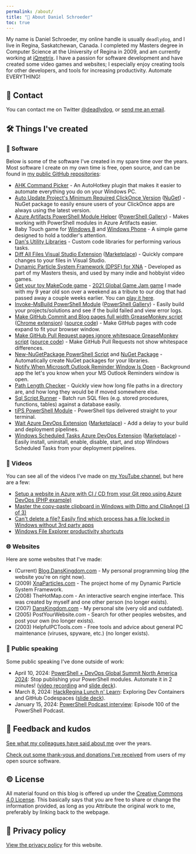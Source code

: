 ```yaml
---
permalink: /about/
title: "👋 About Daniel Schroeder"
toc: true
---
```


My name is Daniel Schroeder, my online handle is usually `deadlydog`, and I live in Regina, Saskatchewan, Canada.
I completed my Masters degree in Computer Science at the University of Regina in 2009, and am currently working at [iQmetrix](https://www.iqmetrix.com/).
I have a passion for software development and have created some video games and websites; I especially enjoy creating tools for other developers, and tools for increasing productivity.
Automate EVERYTHING!

## 💬 Contact

You can contact me on Twitter [@deadlydog](https://twitter.com/deadlydog), or [send me an email](mailto:deadlydog@hotmail.com).

## 🛠 Things I've created

### 💾 Software

Below is some of the software I've created in my spare time over the years.
Most software I create on my own time is free, open source, and can be found in [my public GitHub repositories](https://github.com/deadlydog):

- [AHK Command Picker](https://github.com/deadlydog/AHKCommandPicker) - An AutoHotkey plugin that makes it easier to automate everything you do on your Windows PC.
- [Auto Update Project's Minimum Required ClickOnce Version](https://github.com/deadlydog/AutoUpdateProjectsMinimumRequiredClickOnceVersion) ([NuGet](https://www.nuget.org/packages/AutoUpdateProjectsMinimumRequiredClickOnceVersion)) - NuGet package to easily ensure users of your ClickOnce apps are always using the latest version.
- [Azure Artifacts PowerShell Module Helper](https://github.com/deadlydog/AzureArtifactsPowerShellModuleHelper) ([PowerShell Gallery](https://www.powershellgallery.com/packages/AzureArtifactsPowerShellModuleHelper)) - Makes working with PowerShell modules in Azure Artifacts easier.
- Baby Touch game for [Windows 8](http://www.google.com/url?sa=t&rct=j&q=&esrc=s&source=web&cd=3&ved=0CCwQFjAC&url=http%3A%2F%2Fapps.microsoft.com%2Fwindows%2Fen-us%2Fapp%2Fbaby-touch%2F7bfc0cab-bdf4-4aea-b1a1-c734488c4c76&ei=GShZVa3rKYzSoASMjYP4Ag&usg=AFQjCNEN54mP2heSv2VTe3NISrxZoakdfw&sig2=oct4RmvJ-ysK6-exwuUc_w&bvm=bv.93564037,d.cGU&cad=rja) and [Windows Phone](https://www.windowsphone.com/en-ca/store/app/baby-touch/c290b92c-ef4c-404b-b851-56800fbbbf09) - A simple game designed to hold a toddler's attention.
- [Dan's Utility Libraries](https://github.com/deadlydog/DansUtilityLibraries) - Custom code libraries for performing various tasks.
- [Diff All Files Visual Studio Extension](https://github.com/deadlydog/VS.DiffAllFiles) ([Marketplace](https://marketplace.visualstudio.com/items?itemName=deadlydog.DiffAllFilesforVS2022)) - Quickly compare changes to your files in Visual Studio.
- [Dynamic Particle System Framework (DPSF) for XNA](http://xnaparticles.com) - Developed as part of my Masters thesis, and used by many indie and hobbyist video games.
- [Get your toy MakeCode game](https://github.com/deadlydog/MakeCode.GetYourToy) - [2021 Global Game Jam game](https://globalgamejam.org/2021/games/get-your-toy-7) I made with my 9 year old son over a weekend as a tribute to our dog that had passed away a couple weeks earlier. You can [play it here](https://makecode.com/_5Yr2A9iUFF0A).
- [Invoke-MsBuild PowerShell Module](https://github.com/deadlydog/Invoke-MsBuild) ([PowerShell Gallery](https://www.powershellgallery.com/packages/Invoke-MsBuild/2.6.4)) - Easily build your projects/solutions and see if the build failed and view error logs.
- [Make GitHub Commit and Blog pages full width GreaseMonkey script](https://greasyfork.org/scripts/1711-make-github-pull-request-commit-and-blob-pages-full-width) ([Chrome extension](https://chrome.google.com/webstore/detail/make-github-pages-full-wi/dfpgjcidmobcpaoolhgchdcmdgenbaoa)) ([source code](https://github.com/deadlydog/GreasemonkeyScripts)) - Make GitHub pages with code expand to fit your browser window.
- [Make GitHub Pull Request pages ignore whitespace GreaseMonkey script](https://greasyfork.org/scripts/1712-reload-github-pull-request-diff-page-to-ignore-whitespace) ([source code](https://github.com/deadlydog/GreasemonkeyScripts)) - Make GitHub Pull Requests not show whitespace differences.
- [New-NuGetPackage PowerShell Script](https://github.com/deadlydog/New-NuGetPackage) and [NuGet Package](https://www.nuget.org/packages/CreateNewNuGetPackageFromProjectAfterEachBuild/) - Automatically create NuGet packages for your libraries.
- [Notify When Microsoft Outlook Reminder Window Is Open](https://github.com/deadlydog/NotifyWhenMicrosoftOutlookReminderWindowIsOpen) - Background app the let's you know when your MS Outlook Reminders window is open.
- [Path Length Checker](https://github.com/deadlydog/PathLengthChecker) - Quickly view how long file paths in a directory are, and how long they would be if moved somewhere else.
- [Sql Script Runner](https://github.com/deadlydog/SqlScriptRunner) - Batch run SQL files (e.g. stored procedures, functions, tables) against a database easily.
- [tiPS PowerShell Module](https://github.com/deadlydog/PowerShell.tiPS) - PowerShell tips delivered straight to your terminal.
- [Wait Azure DevOps Extension](https://github.com/deadlydog/AzureDevOps.Wait) ([Marketplace](https://marketplace.visualstudio.com/items?itemName=deadlydog.WaitBuildAndReleaseTask)) - Add a delay to your build and deployment pipelines.
- [Windows Scheduled Tasks Azure DevOps Extension](https://github.com/deadlydog/AzureDevOps.WindowsScheduledTasks) ([Marketplace](https://marketplace.visualstudio.com/items?itemName=deadlydog.WindowsScheduledTasksBuildAndReleaseTasks)) - Easily install, uninstall, enable, disable, start, and stop Windows Scheduled Tasks from your deployment pipelines.

### 🎦 Videos

You can see all of the videos I've made on [my YouTube channel](https://www.youtube.com/user/deadlydog/featured), but here are a few:

- [Setup a website in Azure with CI / CD from your Git repo using Azure DevOps (PHP example)](https://www.youtube.com/watch?v=On_5K7Vy-m8)
- [Master the copy-paste clipboard in Windows with Ditto and ClipAngel (3 of 3)](https://www.youtube.com/watch?v=bBvKvJfWw2c&)
- [Can't delete a file? Easily find which process has a file locked in Windows without 3rd party apps](https://www.youtube.com/watch?v=g4TGzaBER1U)
- [Windows File Explorer productivity shortcuts](https://youtu.be/-ixXAB2Gc0M)

### 🌐 Websites

Here are some websites that I've made:

- (Current) [Blog.DansKingdom.com](https://blog.danskingdom.com) - My personal programming blog (the website you're on right now).
- (2009) [XnaParticles.com](http://www.xnaparticles.com/) - The project home of my Dynamic Particle System Framework.
- (2008) TheHotMap.com - An interactive search engine interface. This was created by myself and one other person (no longer exists).
- (2007) [DansKingdom.com](http://danskingdom.com/) - My personal site (very old and outdated).
- (2005) PostYourWebsite.com - Search for other peoples websites, and post your own (no longer exists).
- (2003) HelpfulPCTools.com - Free tools and advice about general PC maintenance (viruses, spyware, etc.) (no longer exists).

### 📣 Public speaking

Some public speaking I've done outside of work:

- April 10, 2024: [PowerShell + DevOps Global Summit North America 2024](https://www.powershellsummit.org): Stop publishing your PowerShell modules. Automate it in 2 minutes! ([video recording](https://www.youtube.com/watch?v=oM_2sOE9Y6g) and [slide deck](https://github.com/deadlydog/Presentation.StopManuallyPublishingYourPowerShellModules)).
- March 8, 2024: [HackRegina Lunch n' Learn](https://www.eventbrite.ca/e/lunch-n-learn-exploring-dev-containers-and-github-codespaces-tickets-785976245107?src=hackregina): Exploring Dev Containers and GitHub Codespaces ([slide deck](https://github.com/deadlydog/Presentation.DevContainersAndGitHubCodespaces)).
- January 15, 2024: [PowerShell Podcast interview](/I-was-the-guest-for-the-100th-episode-of-The-PowerShell-Podcast/): Episode 100 of the PowerShell Podcast.

## 🙏 Feedback and kudos

[See what my colleagues have said about me](https://blog.danskingdom.com/feedback) over the years.

[Check out some thank-yous and donations I've received](https://blog.danskingdom.com/kudos) from users of my open source software.

## © License

All material found on this blog is offered up under the [Creative Commons 4.0 License](http://creativecommons.org/licenses/by/4.0/). This basically says that you are free to share or change the information provided, as long as you Attribute the original work to me, preferably by linking back to the webpage.

## 🔏 Privacy policy

[View the privacy policy](https://blog.danskingdom.com/privacy) for this website.
